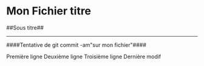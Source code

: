 Mon Fichier titre
=================

##Sous titre##
__________

####Tentative de git commit -am"sur mon fichier"####

Première ligne
Deuxième ligne
Troisième ligne
Dernière modif
